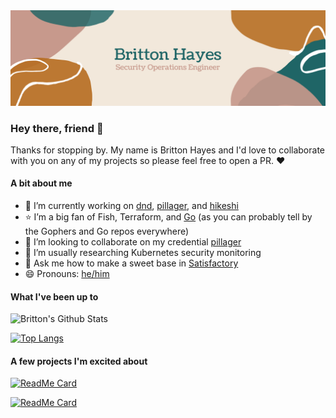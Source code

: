 <img src="https://github.com/brittonhayes/brittonhayes/blob/master/GithubBanner2.png">

### Hey there, friend 👋

Thanks for stopping by. My name is Britton Hayes and I'd love to collaborate with you on any of my projects so please feel free to open a PR. :heart:

#### A bit about me

- 🔭 I’m currently working on [dnd](https://github.com/brittonhayes/dnd), [pillager](https://github.com/brittonhayes/pillager), and [hikeshi](https://github.com/brittonhayes/hikeshi)
- ⭐ I’m a big fan of Fish, Terraform, and [Go](https://golang.org) (as you can probably tell by the Gophers and Go repos everywhere)
- 🤝 I’m looking to collaborate on my credential [pillager](https://github.com/brittonhayes/pillager)
- 🤔 I’m usually researching Kubernetes security monitoring
- 💬 Ask me how to make a sweet base in [Satisfactory](https://www.satisfactorygame.com/)
- 😄 Pronouns: [he/him](https://pronoun.is/he)

#### What I've been up to

![Britton's Github Stats](https://github-readme-stats.vercel.app/api?username=brittonhayes&show_icons=true&count_private=true&title_color=BC7935&icon_color=BC7935&text_color=326A69&bg_color=F3E8DC)

[![Top Langs](https://github-readme-stats.vercel.app/api/top-langs/?username=brittonhayes&hide=javascript,html,css&title_color=BC7935&icon_color=BC7935&text_color=326A69&bg_color=F3E8DC)](https://github.com/brittonhayes)

#### A few projects I'm excited about

[![ReadMe Card](https://github-readme-stats.vercel.app/api/pin/?username=princjef&repo=gomarkdoc&title_color=BC7935&icon_color=BC7935&text_color=326A69&bg_color=F3E8DC)](https://github.com/princjef/gomarkdoc)

[![ReadMe Card](https://github-readme-stats.vercel.app/api/pin/?username=BurntSushi&repo=ripgrep&title_color=BC7935&icon_color=BC7935&text_color=326A69&bg_color=F3E8DC)](https://github.com/BurntSushi/ripgrep)
